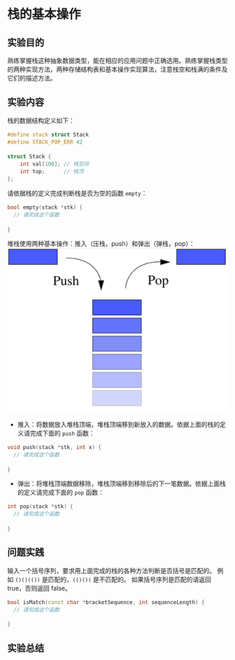 # 栈的基本操作

## 实验目的
熟练掌握栈这种抽象数据类型，能在相应的应用问题中正确选用。熟练掌握栈类型的两种实现方法，两种存储结构表和基本操作实现算法，注意栈空和栈满的条件及它们的描述方法。

## 实验内容
栈的数据结构定义如下：
```cpp
#define stack struct Stack
#define STACK_POP_ERR 42

struct Stack {
    int val[100]; // 栈空间
    int top;      // 栈顶
};
```
请依据栈的定义完成判断栈是否为空的函数 `empty`：
```cpp
bool empty(stack *stk) {
  // 请完成这个函数
  
}
```
堆栈使用两种基本操作：推入（压栈，push）和弹出（弹栈，pop）：
![asdf](https://github.com/LiulietLee/nn/blob/master/stack.png)
- 推入：将数据放入堆栈顶端，堆栈顶端移到新放入的数据。依据上面的栈的定义请完成下面的 `push` 函数：
```cpp
void push(stack *stk, int x) {
  // 请完成这个函数
  
}
```
- 弹出：将堆栈顶端数据移除，堆栈顶端移到移除后的下一笔数据。依据上面栈的定义请完成下面的 `pop` 函数：
```cpp
int pop(stack *stk) {
  // 请完成这个函数
  
}
```

## 问题实践

输入一个括号序列，要求用上面完成的栈的各种方法判断是否括号是匹配的。
例如 `()()(())` 是匹配的，`(()()(` 是不匹配的。
如果括号序列是匹配的请返回 true，否则返回 false。

```cpp
bool isMatch(const char *bracketSequence, int sequenceLength) {
  // 请完成这个函数
  
}
```

## 实验总结
